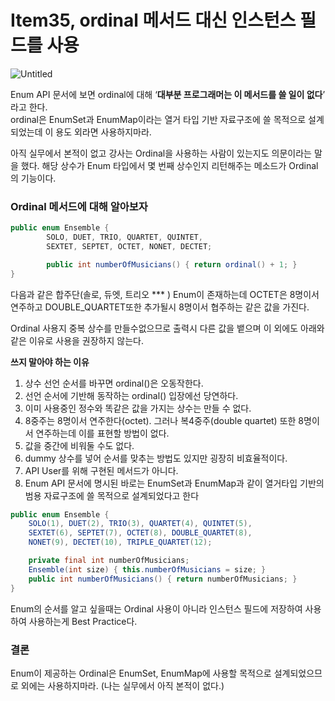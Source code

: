 # Item35, ordinal 메서드 대신 인스턴스 필드를 사용

![Untitled](https://user-images.githubusercontent.com/72185011/175974995-e48ad1ec-0bcc-4afc-8bc9-da8c9680d19b.png)

Enum API 문서에 보면 ordinal에 대해 ‘**대부분 프로그래머는 이 메서드를 쓸 일이 없다**’ 라고 한다.   
ordinal은 EnumSet과 EnumMap이라는 열거 타입 기반 자료구조에 쓸 목적으로 설계되었는데 이 용도 외라면 사용하지마라.

아직 실무에서 본적이 없고 강사는 Ordinal을 사용하는 사람이 있는지도 의문이라는 말을 했다. 해당 상수가 Enum 타입에서 몇 번째 상수인지 리턴해주는 메소드가 Ordinal의 기능이다.

### Ordinal 메서드에 대해 알아보자

```java
public enum Ensemble {
        SOLO, DUET, TRIO, QUARTET, QUINTET, 
        SEXTET, SEPTET, OCTET, NONET, DECTET;

        public int numberOfMusicians() { return ordinal() + 1; }
}
```

다음과 같은 합주단(솔로, 듀엣, 트리오 *** )  Enum이 존재하는데 OCTET은 8명이서 연주하고 DOUBLE_QUARTET또한 추가될시 8명이서 협주하는 같은 값을 가진다. 

Ordinal 사용지 중복 상수를 만들수없으므로 출력시 다른 값을 뱉으며 이 외에도 아래와 같은 이유로 사용을 권장하지 않는다.

**쓰지 말아야 하는 이유**

1. 상수 선언 순서를 바꾸면 ordinal()은 오동작한다.
2. 선언 순서에 기반해 동작하는 ordinal() 입장에선 당연하다.
3. 이미 사용중인 정수와 똑같은 값을 가지는 상수는 만들 수 없다.
4. 8중주는 8명이서 연주한다(octet). 그러나 복4중주(double quartet) 또한 8명이서 연주하는데 이를 표현할 방법이 없다.
5. 값을 중간에 비워둘 수도 없다.
6. dummy 상수를 넣어 순서를 맞추는 방법도 있지만 굉장히 비효율적이다.
7. API User를 위해 구현된 메서드가 아니다.
8. Enum API 문서에 명시된 바로는 EnumSet과 EnumMap과 같이 열거타입 기반의 범용 자료구조에 쓸 목적으로 설계되었다고 한다

```java
public enum Ensemble {
    SOLO(1), DUET(2), TRIO(3), QUARTET(4), QUINTET(5),
    SEXTET(6), SEPTET(7), OCTET(8), DOUBLE_QUARTET(8),
    NONET(9), DECTET(10), TRIPLE_QUARTET(12);

    private final int numberOfMusicians;
    Ensemble(int size) { this.numberOfMusicians = size; }
    public int numberOfMusicians() { return numberOfMusicians; }
}
```

Enum의 순서를 알고 싶을때는 Ordinal 사용이 아니라 인스턴스 필드에 저장하여 사용하여 사용하는게 Best Practice다.

### 결론

Enum이 제공하는 Ordinal은 EnumSet, EnumMap에 사용할 목적으로 설계되었으므로 외에는 사용하지마라. (나는 실무에서 아직 본적이 없다.)
